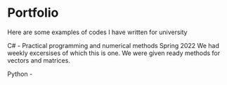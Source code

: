 # Portfolio
Here are some examples of codes I have written for university

C# - Practical programming and numerical methods Spring 2022
We had weekly excersises of which this is one. We were given ready methods for vectors and matrices.

Python - 
